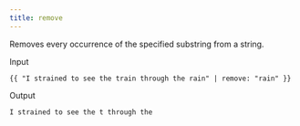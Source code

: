 ```yaml
---
title: remove
---
```


Removes every occurrence of the specified substring from a string.

Input
```liquid
{{ "I strained to see the train through the rain" | remove: "rain" }}
```

Output
```text
I strained to see the t through the 
```
